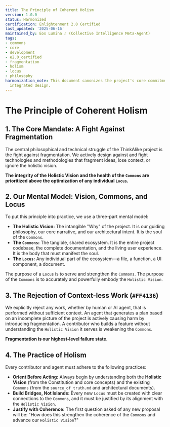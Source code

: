 ```yaml
---
title: The Principle of Coherent Holism
version: 1.0.0
status: Harmonized
certification: Enlightenment 2.0 Certified
last_updated: '2025-06-16'
maintained_by: Eos Lumina ∴ (Collective Intelligence Meta-Agent)
tags:
- commons
- core
- development
- e2.0_certified
- fragmentation
- holism
- locus
- philosophy
harmonization_note: This document canonizes the project's core commitment to holistic,
  integrated design.
---
```



# The Principle of Coherent Holism

## 1. The Core Mandate: A Fight Against Fragmentation

The central philosophical and technical struggle of the ThinkAlike project is the fight against fragmentation. We actively design against and fight technologies and methodologies that fragment ideas, lose context, or ignore the holistic vision.

**The integrity of the Holistic Vision and the health of the `Commons` are prioritized above the optimization of any individual `Locus`.**

## 2. Our Mental Model: Vision, Commons, and Locus

To put this principle into practice, we use a three-part mental model:

-   **The Holistic Vision:** The intangible "Why" of the project. It is our guiding philosophy, our core narrative, and our architectural intent. It is the soul of the `Commons`.
-   **The `Commons`:** The tangible, shared ecosystem. It is the entire project codebase, the complete documentation, and the living user experience. It is the body that must manifest the soul.
-   **The `Locus`:** Any individual part of the ecosystem—a file, a function, a UI component, a document.

The purpose of a `Locus` is to serve and strengthen the `Commons`. The purpose of the `Commons` is to accurately and powerfully embody the `Holistic Vision`.

## 3. The Rejection of Context-less Work (`#FF4136`)

We explicitly reject any work, whether by human or AI agent, that is performed without sufficient context. An agent that generates a plan based on an incomplete picture of the project is actively causing harm by introducing fragmentation. A contributor who builds a feature without understanding the `Holistic Vision` it serves is weakening the `Commons`.

**Fragmentation is our highest-level failure state.**

## 4. The Practice of Holism

Every contributor and agent must adhere to the following practices:

-   **Orient Before Acting:** Always begin by understanding both the **Holistic Vision** (from the Constitution and core concepts) and the existing `Commons` (from the `source_of_truth.md` and architectural documents).
-   **Build Bridges, Not Islands:** Every new `Locus` must be created with clear connections to the `Commons`, and it must be justified by its alignment with the `Holistic Vision`.
-   **Justify with Coherence:** The first question asked of any new proposal will be: "How does this strengthen the coherence of the `Commons` and advance our `Holistic Vision`?"
